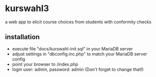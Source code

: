 # kurswahl3
a web app to elicit course choices from students with conformity checks

## installation

* execute file "docs/kurswahl-init.sql" in your MariaDB server
* adjust settings in "dbconfig.inc.php" to match your MariaDB server config
* point your browser to <domain>/index.php
* login user: admin, password: admin (Don't forget to change that!)


